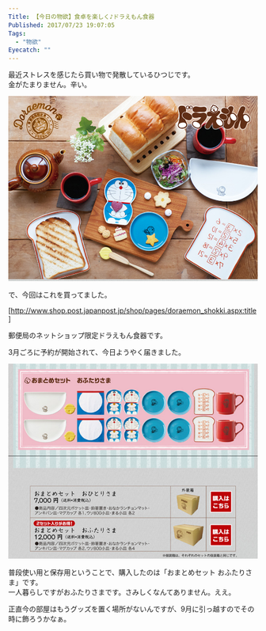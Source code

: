 ```yaml
---
Title: 【今日の物欲】食卓を楽しく♪ドラえもん食器
Published: 2017/07/23 19:07:05
Tags:
  - "物欲"
Eyecatch: ""
---
```

最近ストレスを感じたら買い物で発散しているひつじです。  
金がたまりません。辛い。  


![](20170723190011.jpg) 





で、今回はこれを買ってました。  

[http://www.shop.post.japanpost.jp/shop/pages/doraemon_shokki.aspx:title]

郵便局のネットショップ限定ドラえもん食器です。  

<?# Twitter 834651407223443456 /?>



3月ごろに予約が開始されて、今日ようやく届きました。  

<?# Twitter 889058287303376898 /?>

![](20170723190548.png) 

普段使い用と保存用ということで、購入したのは「おまとめセット おふたりさま」です。  
一人暮らしですがおふたりさまです。さみしくなんてありません。ええ。  

<?# Twitter 889059204018786304 /?>

<?# Twitter 889061335597633537 /?>

正直今の部屋はもうグッズを置く場所がないんですが、9月に引っ越すのでその時に飾ろうかなぁ。  
